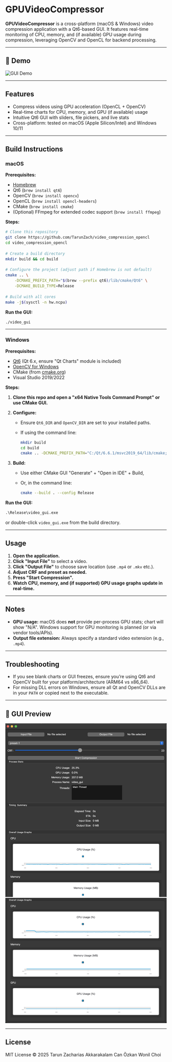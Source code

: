 # GPUVideoCompressor

**GPUVideoCompressor** is a cross-platform (macOS & Windows) video compression application with a Qt6-based GUI. It features real-time monitoring of CPU, memory, and (if available) GPU usage during compression, leveraging OpenCV and OpenCL for backend processing.

---

## 🚀 Demo

<!-- Place your GUI demo GIF or screenshot here -->

![GUI Demo](docs/demo.gif)

---

## Features

- Compress videos using GPU acceleration (OpenCL + OpenCV)
- Real-time charts for CPU, memory, and GPU (if available) usage
- Intuitive Qt6 GUI with sliders, file pickers, and live stats
- Cross-platform: tested on macOS (Apple Silicon/Intel) and Windows 10/11

---

## Build Instructions

### macOS

**Prerequisites:**

- [Homebrew](https://brew.sh/)
- Qt6 (`brew install qt6`)
- OpenCV (`brew install opencv`)
- OpenCL (`brew install opencl-headers`)
- CMake (`brew install cmake`)
- (Optional) FFmpeg for extended codec support (`brew install ffmpeg`)

**Steps:**

```sh
# Clone this repository
git clone https://github.com/TarunZach/video_compression_opencl
cd video_compression_opencl

# Create a build directory
mkdir build && cd build

# Configure the project (adjust path if Homebrew is not default)
cmake .. \
    -DCMAKE_PREFIX_PATH="$(brew --prefix qt6)/lib/cmake/Qt6" \
    -DCMAKE_BUILD_TYPE=Release

# Build with all cores
make -j$(sysctl -n hw.ncpu)
```

**Run the GUI:**

```sh
./video_gui
```

---

### Windows

**Prerequisites:**

- [Qt6](https://www.qt.io/download) (Qt 6.x, ensure "Qt Charts" module is included)
- [OpenCV for Windows](https://opencv.org/releases/)
- CMake (from [cmake.org](https://cmake.org/download/))
- Visual Studio 2019/2022

**Steps:**

1. **Clone this repo and open a "x64 Native Tools Command Prompt" or use CMake GUI.**
2. **Configure:**

   - Ensure `Qt6_DIR` and `OpenCV_DIR` are set to your installed paths.
   - If using the command line:

     ```sh
     mkdir build
     cd build
     cmake .. -DCMAKE_PREFIX_PATH="C:/Qt/6.6.1/msvc2019_64/lib/cmake;C:/opencv/build/x64/vc16/lib"
     ```

3. **Build:**

   - Use either CMake GUI "Generate" + "Open in IDE" + Build,
   - Or, in the command line:

     ```sh
     cmake --build . --config Release
     ```

**Run the GUI:**

```bat
.\Release\video_gui.exe
```

or double-click `video_gui.exe` from the build directory.

---

## Usage

1. **Open the application.**
2. **Click "Input File"** to select a video.
3. **Click "Output File"** to choose save location (use `.mp4` or `.mkv` etc.).
4. **Adjust CRF and preset as needed.**
5. **Press "Start Compression".**
6. **Watch CPU, memory, and (if supported) GPU usage graphs update in real-time.**

---

## Notes

- **GPU usage:** macOS does **not** provide per-process GPU stats; chart will show "N/A".
  Windows support for GPU monitoring is planned (or via vendor tools/APIs).
- **Output file extension:** Always specify a standard video extension (e.g., `.mp4`).

---

## Troubleshooting

- If you see blank charts or GUI freezes, ensure you’re using Qt6 and OpenCV built for your platform/architecture (ARM64 vs x86_64).
- For missing DLL errors on Windows, ensure all Qt and OpenCV DLLs are in your `PATH` or copied next to the executable.

---

## 📸 GUI Preview

<!-- Replace the image path below with your GIF or screenshot -->

![App Demo](docs/gui1.png)
![App Demo](docs/gui2.png)

---

## License

MIT License © 2025
Tarun Zacharias Akkarakalam
Can Özkan
Wonil Choi
